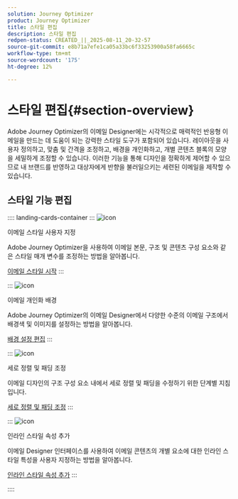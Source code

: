 ```yaml
---
solution: Journey Optimizer
product: Journey Optimizer
title: 스타일 편집
description: 스타일 편집
redpen-status: CREATED_||_2025-08-11_20-32-57
source-git-commit: e8b71a7efe1ca05a33bc6f33253900a58fa6665c
workflow-type: tm+mt
source-wordcount: '175'
ht-degree: 12%

---
```



# 스타일 편집{#section-overview}

Adobe Journey Optimizer의 이메일 Designer에는 시각적으로 매력적인 반응형 이메일을 만드는 데 도움이 되는 강력한 스타일 도구가 포함되어 있습니다. 레이아웃을 사용자 정의하고, 맞춤 및 간격을 조정하고, 배경을 개인화하고, 개별 콘텐츠 블록의 모양을 세밀하게 조정할 수 있습니다. 이러한 기능을 통해 디자인을 정확하게 제어할 수 있으므로 내 브랜드를 반영하고 대상자에게 반향을 불러일으키는 세련된 이메일을 제작할 수 있습니다.

## 스타일 기능 편집

:::: landing-cards-container
:::
![icon](https://cdn.experienceleague.adobe.com/icons/circle-play.svg)

이메일 스타일 사용자 지정

Adobe Journey Optimizer을 사용하여 이메일 본문, 구조 및 콘텐츠 구성 요소와 같은 스타일 매개 변수를 조정하는 방법을 알아봅니다.

[이메일 스타일 시작](../using/email/get-started-email-style.md)
:::

:::
![icon](https://cdn.experienceleague.adobe.com/icons/bullseye.svg)

이메일 개인화 배경

Adobe Journey Optimizer의 이메일 Designer에서 다양한 수준의 이메일 구조에서 배경색 및 이미지를 설정하는 방법을 알아봅니다.

[배경 설정 편집](../using/email/backgrounds.md)
:::

:::
![icon](https://cdn.experienceleague.adobe.com/icons/list-check.svg)

세로 정렬 및 패딩 조정

이메일 디자인의 구조 구성 요소 내에서 세로 정렬 및 패딩을 수정하기 위한 단계별 지침입니다.

[세로 정렬 및 패딩 조정](../using/email/alignment-and-padding.md)
:::

:::
![icon](https://cdn.experienceleague.adobe.com/icons/code-branch.svg)

인라인 스타일 속성 추가

이메일 Designer 인터페이스를 사용하여 이메일 콘텐츠의 개별 요소에 대한 인라인 스타일 특성을 사용자 지정하는 방법을 알아봅니다.

[인라인 스타일 속성 추가](../using/email/inline-styling.md)
:::

::::
